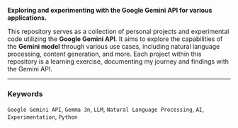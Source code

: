 **Exploring and experimenting with the Google Gemini API for various applications.**

This repository serves as a collection of personal projects and experimental code utilizing the **Google Gemini API**. It aims to explore the capabilities of the **Gemini model** through various use cases, including natural language processing, content generation, and more. Each project within this repository is a learning exercise, documenting my journey and findings with the Gemini API.

---

### Keywords

`Google Gemini API`, `Gemma 3n`, `LLM`, `Natural Language Processing`, `AI`, `Experimentation`, `Python`
